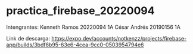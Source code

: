 ﻿# practica_firebase_20220094
Intengrantes:
Kenneth Ramos 20220094 1A
César Andrés 20190156 1A

Link de descarga:
https://expo.dev/accounts/notkenzz/projects/firebase-app/builds/3bdf6b95-63e6-4cea-9cc0-0503954794e6
